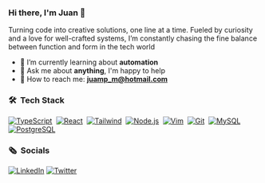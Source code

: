 ### Hi there, I'm Juan 👋

Turning code into creative solutions, one line at a time. Fueled by curiosity and a love for well-crafted systems, I’m constantly chasing the fine balance between function and form in the tech world

- 🌱 I’m currently learning about **automation**
- 💬 Ask me about **anything**, I'm happy to help
- 📧 How to reach me: **juamp_m@hotmail.com**


### 🛠 &nbsp;Tech Stack

[![TypeScript](https://img.shields.io/badge/-TypeScript-05122A?style=flat&logo=typescript)](https://www.typescriptlang.org/)&nbsp;
[![React](https://img.shields.io/badge/-React-05122A?style=flat&logo=react)](https://reactjs.org/)&nbsp;
[![Tailwind](https://img.shields.io/badge/-TailwindCSS-05122A?style=flat&logo=tailwindcss)](https://tailwindcss.com/)&nbsp;
[![Node.js](https://img.shields.io/badge/-Node.js-05122A?style=flat&logo=node.js)](https://nodejs.org/)&nbsp;
[![Vim](https://img.shields.io/badge/-Vim-05122A?style=flat&logo=vim&logoColor=019733)](https://www.vim.org/)&nbsp;
[![Git](https://img.shields.io/badge/-Git-05122A?style=flat&logo=git)](https://git-scm.com/)&nbsp;
[![MySQL](https://img.shields.io/badge/-MySQL-05122A?style=flat&logo=mysql)](https://www.mysql.com/)&nbsp;
[![PostgreSQL](https://img.shields.io/badge/-PostgreSQL-05122A?style=flat&logo=postgresql)](https://www.postgresql.org/)&nbsp;

### 🗞️ &nbsp;Socials
[![LinkedIn](https://img.shields.io/badge/LinkedIn-0077B5?style=for-the-badge&logo=linkedin&logoColor=white)](https://linkedin.com/in/juampemartin)
[![Twitter](https://img.shields.io/badge/Twitter-000000?style=for-the-badge&logo=x&logoColor=white)](https://x.com/jmartinn07)
